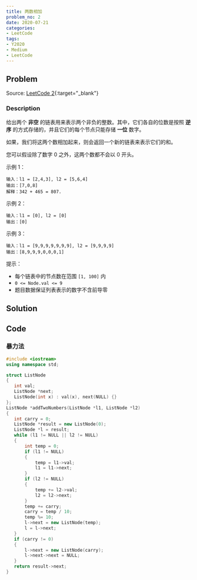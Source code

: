 ```yaml
---
title: 两数相加
problem_no: 2
date: 2020-07-21
categories:
- LeetCode
tags:
- Y2020
- Medium
- LeetCode
---
```


<!-- Description. -->

<!-- more -->

## Problem

Source: [LeetCode 2](https://leetcode-cn.com/problems/add-two-numbers/){:target="_blank"}

### Description

给出两个 **非空** 的链表用来表示两个非负的整数。其中，它们各自的位数是按照 **逆序** 的方式存储的，并且它们的每个节点只能存储 **一位** 数字。

如果，我们将这两个数相加起来，则会返回一个新的链表来表示它们的和。

您可以假设除了数字 0 之外，这两个数都不会以 0 开头。

示例 1：

```text
输入：l1 = [2,4,3], l2 = [5,6,4]
输出：[7,0,8]
解释：342 + 465 = 807.
```

示例 2：

```text
输入：l1 = [0], l2 = [0]
输出：[0]
```

示例 3：

```text
输入：l1 = [9,9,9,9,9,9,9], l2 = [9,9,9,9]
输出：[8,9,9,9,0,0,0,1]
```

提示：

- 每个链表中的节点数在范围 `[1, 100]` 内
- `0 <= Node.val <= 9`
- 题目数据保证列表表示的数字不含前导零

## Solution

## Code

### 暴力法

 ```cpp
#include <iostream>
using namespace std;

struct ListNode
{
    int val;
    ListNode *next;
    ListNode(int x) : val(x), next(NULL) {}
};
ListNode *addTwoNumbers(ListNode *l1, ListNode *l2)
{
    int carry = 0;
    ListNode *result = new ListNode(0);
    ListNode *l = result;
    while (l1 != NULL || l2 != NULL)
    {
        int temp = 0;
        if (l1 != NULL)
        {
            temp = l1->val;
            l1 = l1->next;
        }
        if (l2 != NULL)
        {
            temp += l2->val;
            l2 = l2->next;
        }
        temp += carry;
        carry = temp / 10;
        temp %= 10;
        l->next = new ListNode(temp);
        l = l->next;
    }
    if (carry != 0)
    {
        l->next = new ListNode(carry);
        l->next->next = NULL;
    }
    return result->next;
}
```
